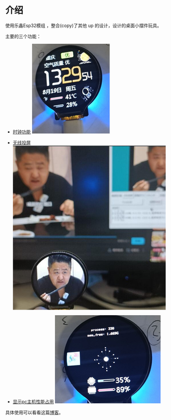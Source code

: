 # 介绍

使用乐鑫Esp32模组 ，整合(copy)了其他 up 的设计，设计的桌面小摆件玩具。

主要的三个功能：

- [时钟功能](https://www.bilibili.com/video/BV1vB4y1r7YC?zw)
![](/image/3.jpg)	

- [无线投屏](https://gitee.com/superddg123/esp32-TFT?_from=gitee_search)
![](image/1.jpg)

- [显示pc主机性能占用](https://github.com/ShaderFallback/CpuRamGet)
![](./image/2.jpg)

具体使用可以看看这篇[博客]()。





